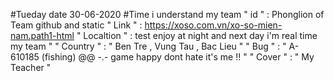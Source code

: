 #Tueday date 30-06-2020
#Time i understand my team
 " id " : Phonglion of Team github and static
 " Link " : https://xoso.com.vn/xo-so-mien-nam.path1-html
 " Localtion " : test enjoy at night and next day i'm real time my team  "
 " Country " : " Ben Tre , Vung Tau , Bac Lieu "
 " Bug " : " A- 610185 (fishing) @@ -.- game happy dont hate it's me !! "
 " Cover " : " My Teacher "
